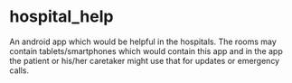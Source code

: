 hospital_help
=============

An android app which would be helpful in the hospitals. The rooms may contain tablets/smartphones which would contain this app and in the app the patient or his/her caretaker might use that for updates or emergency calls.

